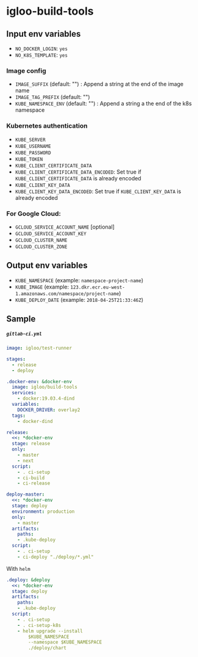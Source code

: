 
# igloo-build-tools

## Input env variables

- `NO_DOCKER_LOGIN`: `yes`
- `NO_K8S_TEMPLATE`: `yes`

### Image config

- `IMAGE_SUFFIX` (default: "") : Append a string at the end of the image name
- `IMAGE_TAG_PREFIX` (default: "")
- `KUBE_NAMESPACE_ENV` (default: "") : Append a string a the end of the k8s namespace

### Kubernetes authentication

- `KUBE_SERVER`
- `KUBE_USERNAME`
- `KUBE_PASSWORD`
- `KUBE_TOKEN`
- `KUBE_CLIENT_CERTIFICATE_DATA`
- `KUBE_CLIENT_CERTIFICATE_DATA_ENCODED`: Set true if `KUBE_CLIENT_CERTIFICATE_DATA` is already encoded
- `KUBE_CLIENT_KEY_DATA`
- `KUBE_CLIENT_KEY_DATA_ENCODED`: Set true if `KUBE_CLIENT_KEY_DATA` is already encoded

### For Google Cloud:
- `GCLOUD_SERVICE_ACCOUNT_NAME` [optional]
- `GCLOUD_SERVICE_ACCOUNT_KEY`
- `GCLOUD_CLUSTER_NAME`
- `GCLOUD_CLUSTER_ZONE`

## Output env variables

- `KUBE_NAMESPACE` (example: `namespace-project-name`)
- `KUBE_IMAGE` (example: `123.dkr.ecr.eu-west-1.amazonaws.com/namespace/project-name`)
- `KUBE_DEPLOY_DATE` (example: `2018-04-25T21:33:46Z`)

## Sample

##### `gitlab-ci.yml`

```yaml
image: igloo/test-runner

stages:
  - release
  - deploy

.docker-env: &docker-env
  image: igloo/build-tools
  services:
    - docker:19.03.4-dind
  variables:
    DOCKER_DRIVER: overlay2
  tags:
    - docker-dind

release:
  <<: *docker-env
  stage: release
  only:
    - master
    - next
  script:
    - . ci-setup
    - ci-build
    - ci-release

deploy-master:
  <<: *docker-env
  stage: deploy
  environment: production
  only:
    - master
  artifacts:
    paths:
    - .kube-deploy
  script:
    - . ci-setup
    - ci-deploy "./deploy/*.yml"
```

With `helm`
```yaml
.deploy: &deploy
  <<: *docker-env
  stage: deploy
  artifacts:
    paths:
    - .kube-deploy
  script:
    - . ci-setup
    - . ci-setup-k8s
    - helm upgrade --install
        $KUBE_NAMESPACE
        --namespace $KUBE_NAMESPACE
        ./deploy/chart
```
